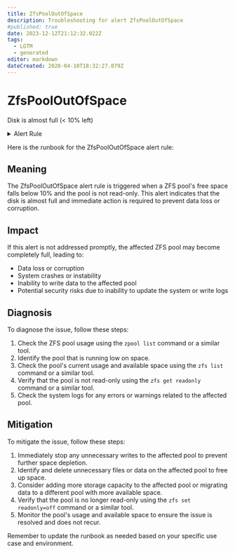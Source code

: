 ```yaml
---
title: ZfsPoolOutOfSpace
description: Troubleshooting for alert ZfsPoolOutOfSpace
#published: true
date: 2023-12-12T21:12:32.022Z
tags: 
  - LGTM
  - generated
editor: markdown
dateCreated: 2020-04-10T18:32:27.079Z
---
```


# ZfsPoolOutOfSpace

Disk is almost full (< 10% left)

<details>
  <summary>Alert Rule</summary>

{{% rule "zfs/zfs_exporter.yml" "ZfsPoolOutOfSpace" %}}

{{% comment %}}

```yaml
alert: ZfsPoolOutOfSpace
expr: zfs_pool_free_bytes * 100 / zfs_pool_size_bytes < 10 and ON (instance, device, mountpoint) zfs_pool_readonly == 0
for: 0m
labels:
    severity: warning
annotations:
    summary: ZFS pool out of space (instance {{ $labels.instance }})
    description: |-
        Disk is almost full (< 10% left)
          VALUE = {{ $value }}
          LABELS = {{ $labels }}
    runbook: https://github.com/srerun/prometheus-alerts/blob/main/content/runbooks/zfs_exporter/ZfsPoolOutOfSpace.md

```

{{% /comment %}}

</details>


Here is the runbook for the ZfsPoolOutOfSpace alert rule:

## Meaning

The ZfsPoolOutOfSpace alert rule is triggered when a ZFS pool's free space falls below 10% and the pool is not read-only. This alert indicates that the disk is almost full and immediate action is required to prevent data loss or corruption.

## Impact

If this alert is not addressed promptly, the affected ZFS pool may become completely full, leading to:

* Data loss or corruption
* System crashes or instability
* Inability to write data to the affected pool
* Potential security risks due to inability to update the system or write logs

## Diagnosis

To diagnose the issue, follow these steps:

1. Check the ZFS pool usage using the `zpool list` command or a similar tool.
2. Identify the pool that is running low on space.
3. Check the pool's current usage and available space using the `zfs list` command or a similar tool.
4. Verify that the pool is not read-only using the `zfs get readonly` command or a similar tool.
5. Check the system logs for any errors or warnings related to the affected pool.

## Mitigation

To mitigate the issue, follow these steps:

1. Immediately stop any unnecessary writes to the affected pool to prevent further space depletion.
2. Identify and delete unnecessary files or data on the affected pool to free up space.
3. Consider adding more storage capacity to the affected pool or migrating data to a different pool with more available space.
4. Verify that the pool is no longer read-only using the `zfs set readonly=off` command or a similar tool.
5. Monitor the pool's usage and available space to ensure the issue is resolved and does not recur.

Remember to update the runbook as needed based on your specific use case and environment.